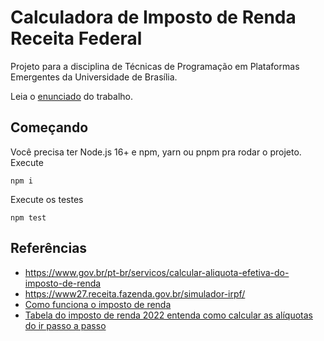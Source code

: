 # Calculadora de Imposto de Renda Receita Federal

Projeto para a disciplina de Técnicas de Programação em Plataformas
Emergentes da Universidade de Brasília.

Leia o [enunciado](./enunciado.md) do trabalho.

## Começando

Você precisa ter Node.js 16+ e npm, yarn ou pnpm pra rodar o projeto. Execute

```
npm i
```

Execute os testes

```
npm test
```

## Referências

- https://www.gov.br/pt-br/servicos/calcular-aliquota-efetiva-do-imposto-de-renda
- https://www27.receita.fazenda.gov.br/simulador-irpf/
- [Como funciona o imposto de renda](https://www.youtube.com/watch?v=ZZmqf6ElDZw)
- [Tabela do imposto de renda 2022 entenda como calcular as alíquotas do ir passo a passo](https://www.youtube.com/watch?v=4HFGzrSn654)